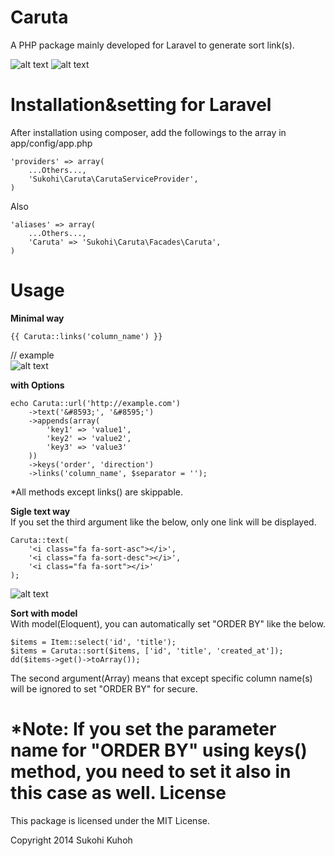 Caruta
=====

A PHP package mainly developed for Laravel to generate sort link(s).

![alt text](http://i.imgur.com/qT8TjJn.png)
![alt text](http://i.imgur.com/5RerRSA.png)  

Installation&setting for Laravel
====

After installation using composer, add the followings to the array in  app/config/app.php

    'providers' => array(  
        ...Others...,  
        'Sukohi\Caruta\CarutaServiceProvider', 
    )

Also

    'aliases' => array(  
        ...Others...,  
        'Caruta' => 'Sukohi\Caruta\Facades\Caruta',
    )

Usage
====
**Minimal way**  
    
    {{ Caruta::links('column_name') }}
// example  
![alt text](http://i.imgur.com/qT8TjJn.png)  

**with Options**

    echo Caruta::url('http://example.com')  
        ->text('&#8593;', '&#8595;')  
        ->appends(array(
			'key1' => 'value1',  
			'key2' => 'value2',  
			'key3' => 'value3'  
		))
		->keys('order', 'direction')
		->links('column_name', $separator = ''); 

*All methods except links() are skippable.

**Sigle text way**  
If you set the third argument like the below, only one link will be displayed.  

    Caruta::text(
        '<i class="fa fa-sort-asc"></i>',  
        '<i class="fa fa-sort-desc"></i>',  
        '<i class="fa fa-sort"></i>'
    );

![alt text](http://i.imgur.com/5RerRSA.png)  

**Sort with model**  
With model(Eloquent), you can automatically set "ORDER BY" like the below.

	$items = Item::select('id', 'title');
	$items = Caruta::sort($items, ['id', 'title', 'created_at']);
	dd($items->get()->toArray());
The second argument(Array) means that except specific column name(s) will be ignored to set "ORDER BY" for secure.  

*Note: If you set the parameter name for "ORDER BY" using keys() method, you need to set it also in this case as well.
License
====
This package is licensed under the MIT License.

Copyright 2014 Sukohi Kuhoh